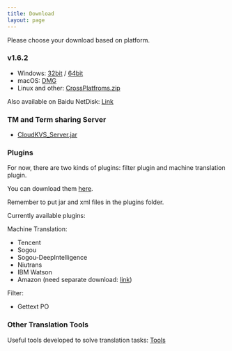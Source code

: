 ```yaml
---
title: Download
layout: page
---
```


Please choose your download based on platform.

### v1.6.2

* Windows: [32bit](https://github.com/xulihang/BasicCAT/releases/download/v1.6.2/BasicCAT-windows-x86.exe) /  [64bit](https://github.com/xulihang/BasicCAT/releases/download/v1.6.2/BasicCAT-windows-x64.exe)
* macOS:  [DMG](https://github.com/xulihang/BasicCAT/releases/download/v1.6.2/BasicCAT_mac.dmg)
* Linux and other:  [CrossPlatfroms.zip](https://github.com/xulihang/BasicCAT/releases/download/v1.6.2/BasicCAT-crossplatforms.zip)

Also available on Baidu NetDisk: [Link](https://pan.baidu.com/s/1HmD4pJ9hIYyK9bnqINtoFQ)


### TM and Term sharing Server

*  [CloudKVS_Server.jar](https://github.com/xulihang/BasicCAT/releases/download/v1.2-beta2/CloudKVS_Server.jar)


### Plugins

For now, there are two kinds of plugins: filter plugin and machine translation plugin.

You can download them [here](https://github.com/xulihang/BasicCAT/releases/download/plugins/all_plugins.zip).

Remember to put jar and xml files in the plugins folder.

Currently available plugins:

Machine Translation:

* Tencent 
* Sogou
* Sogou-DeepIntelligence
* Niutrans
* IBM Watson
* Amazon (need separate download: [link](https://github.com/xulihang/BasicCAT/releases/download/plugins/amazon.zip))


Filter:

* Gettext PO

### Other Translation Tools

Useful tools developed to solve translation tasks: [Tools](/tools/)

